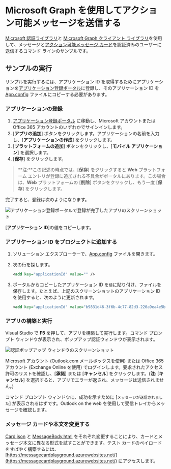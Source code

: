 # Microsoft Graph を使用してアクション可能メッセージを送信する

[Microsoft 認証ライブラリ](https://www.nuget.org/packages/Microsoft.Identity.Client)と [Microsoft Graph クライアント ライブラリ](https://www.nuget.org/packages/Microsoft.Graph/)を使用して、メッセージと[アクション可能メッセージ カード](https://docs.microsoft.com/en-us/outlook/actionable-messages/)を認証済みのユーザーに送信するコマンド ラインのサンプルです。

## サンプルの実行

サンプルを実行するには、アプリケーション ID を取得するためにアプリケーションを[アプリケーション登録ポータル](https://apps.dev.microsoft.com)に登録し、そのアプリケーション ID を [App.config](./App.config) ファイルにコピーする必要があります。

### アプリケーションの登録

1. [アプリケーション登録ポータル](https://apps.dev.microsoft.com) に移動し、Microsoft アカウントまたは Office 365 アカウントのいずれかでサインインします。
1. [**アプリの追加**] ボタンをクリックします。アプリケーションの名前を入力し、[**アプリケーションの作成**] をクリックします。
1. [**プラットフォームの追加**] ボタンをクリックし、[**モバイル アプリケーション**] を選択します。
1. [**保存**] をクリックします。

> **注:**この記述の時点では、[**保存**] をクリックすると **Web** プラットフォーム エントリが登録に追加される不具合がポータルにあります。この場合は、**Web** プラットフォームの [**削除**] ボタンをクリックし、もう一度 [**保存**] をクリックします。

完了すると、登録は次のようになります。

![アプリケーション登録ポータルで登録が完了したアプリのスクリーンショット](readme-images/app-registration.PNG)

[**アプリケーション ID**]の値をコピーします。

### アプリケーション ID をプロジェクトに追加する

1. ソリューション エクスプローラーで、[App.config](App.config) ファイルを開きます。
1. 次の行を探します。 

    ```xml
    <add key="applicationId" value="" />
    ```
1. ポータルからコピーしたアプリケーション ID を`値`に貼り付け、ファイルを保存します。たとえば、上記のスクリーンショットのアプリケーション ID を使用すると、次のように更新されます。

    ```xml
    <add key="applicationId" value="b9831d46-3f6b-4c77-82d3-220a9ea4e5ba" />
    ```

### アプリの構築と実行

Visual Studio で **F5** を押して、アプリを構築して実行します。コマンド プロンプト ウィンドウが表示され、ポップアップ認証ウィンドウが表示されます。

![認証ポップアップ ウィンドウのスクリーンショット](readme-images/auth-popup.PNG)

Microsoft アカウント (Outlook.com メールボックスを使用) または Office 365 アカウント (Exchange Online を使用) でログインします。要求されたアクセス許可のリストを確認し、[**承諾**] または [**キャンセル**] をクリックします。(**注**: [**キャンセル**] を選択すると、アプリでエラーが返され、メッセージは送信されません。)

コマンド プロンプト ウィンドウに、成功を示すために [`メッセージが送信されました`] が表示されるはずです。Outlook on the web を使用して受信トレイからメッセージを確認します。

### メッセージ カードや本文を変更する

[Card.json](Card.json) と [MessageBody.html](MessageBody.html) をそれぞれ変更することにより、カードとメッセージ本文に異なる形式を試すことができます。テスト カードのペイロードをすばやく構築するには、[https://messagecardplayground.azurewebsites.net/](https://messagecardplayground.azurewebsites.net/) にアクセスします。